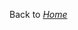 <!-- TITLE: Infrequently-aq -->
<!-- SUBTITLE: Frequently Asked Questions Answered! -->





Back to [_Home_](Home)
